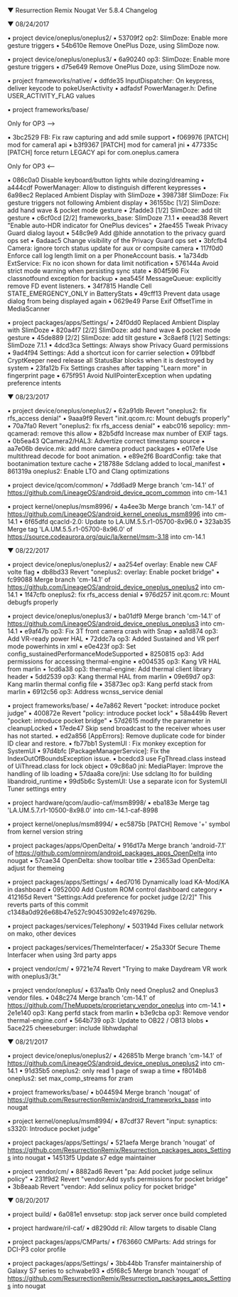 
 ▼ Resurrection Remix Nougat Ver 5.8.4 Changelog


 ▼ 08/24/2017


 ▪ project device/oneplus/oneplus2/
 ▪ 53709f2 op2: SlimDoze: Enable more gesture triggers
 ▪ 54b610e Remove OnePlus Doze, using SlimDoze now.

 ▪ project device/oneplus/oneplus3/
 ▪ 6a90240 op3: SlimDoze: Enable more gesture triggers
 ▪ d75e649 Remove OnePlus Doze, using SlimDoze now.

  ▪ project frameworks/native/
  ▪ ddfde35 InputDispatcher: On keypress, deliver keycode to pokeUserActivity
  ▪ adfadsf PowerManager.h: Define USER_ACTIVITY_FLAG values

  ▪ project frameworks/base/
 
 Only for OP3 -->
 
 ▪ 3bc2529 FB: Fix raw capturing and add smile support
 ▪ f069976 [PATCH] mod for camera1 api
 ▪ b3f9367 [PATCH] mod for camera1 jni
 ▪ 477335c [PATCH] force return LEGACY api for com.oneplus.camera
 
 Only for OP3 <--
 
 ▪ 086c0a0 Disable keyboard/button lights while dozing/dreaming
 ▪ a444cdf PowerManager: Allow to distinguish different keypresses
 ▪ 6a98ec2 Replaced Ambient Display with  SlimDoze
 ▪ 398738f SlimDoze: Fix gesture triggers not following Ambient display
 ▪ 36155bc [1/2] SlimDoze: add hand wave & pocket mode gesture
 ▪ 2fadde3 [1/2] SlimDoze: add tilt gesture
 ▪ c6cf0cd [2/2] frameworks_base: SlimDoze 7.1.1
 ▪ eeead38 Revert "Enable auto-HDR indicator for OnePlus devices"
 ▪ 2fae455 Tweak Privacy Guard dialog layout
 ▪ 548c9e9 Add @hide annotation to the privacy guard ops set
 ▪ 6adaac5 Change visibility of the Privacy Guard ops set
 ▪ 3bfcfb4 Camera: ignore torch status update for aux or compsite camera
 ▪ 117f0d0 Enforce call log length limit on a per PhoneAccount basis.
 ▪ 1a734db ExtService: Fix no icon shown for data limit notification
 ▪ 576144a Avoid strict mode warning when persisting sync state
 ▪ 804f596 Fix classnotfound exception for backup
 ▪ aea545f MessageQueue: explicitly remove FD event listeners.
 ▪ 34f7815 Handle Cell STATE_EMERGENCY_ONLY in BatteryStats
 ▪ 49cff13 Prevent data usage dialog from being displayed again
 ▪ 0629e49 Parse Exif OffsetTime in MediaScanner

 ▪ project packages/apps/Settings/
 ▪ 24f0dd0 Replaced Ambient Display with SlimDoze
 ▪ 820a4f7 [2/2] SlimDoze: add hand wave & pocket mode gesture
 ▪ 45de889 [2/2] SlimDoze: add tilt gesture
 ▪ 3c8aef8 [1/2] Settings: SlimDoze 7.1.1
 ▪ 4dcd3ca Settings: Always show Privacy Guard permissions
 ▪ 9ad4f94 Settings: Add a shortcut icon for carrier selection
 ▪ 091bbdf CryptKeeper need release all StatusBar blocks when it is destroyed by system
 ▪ 23fa12b Fix Settings crashes after tapping "Learn more" in fingerprint page
 ▪ 675f951 Avoid NullPointerException when updating preference intents

 ▼ 08/23/2017


 ▪ project device/oneplus/oneplus2/
 ▪ 62a91db Revert "oneplus2: fix rfs_access denial"
 ▪ 9aaa9f9 Revert "init.qcom.rc: Mount debugfs properly"
 ▪ 70a7fa0 Revert "oneplus2: fix rfs_access denial"
 ▪ eabc016 sepolicy: mm-qcamerad: remove this allow
 ▪ 82b5dfd Increase max number of EXIF tags.
 ▪ 0b5ea43 QCamera2/HAL3: Advertize correct timestamp source
 ▪ aa7e06b device.mk: add more camera product packages
 ▪ e017efe Use multithread decode for boot animation.
 ▪ e89e2f6 BoardConfig: take that bootanimation texture cache
 ▪ 218788e Sdclang added to local_manifest
 ▪ 861319a oneplus2: Enable LTO and Clang optimizations

 ▪ project device/qcom/common/
 ▪ 7dd6ad9 Merge branch 'cm-14.1' of https://github.com/LineageOS/android_device_qcom_common into cm-14.1

 ▪ project kernel/oneplus/msm8996/
 ▪ 4a4ee3b Merge branch 'cm-14.1' of https://github.com/LineageOS/android_kernel_oneplus_msm8996 into cm-14.1
 ▪ 6f65dfd qcacld-2.0: Update to LA.UM.5.5.r1-05700-8x96.0
 ▪ 323ab35 Merge tag 'LA.UM.5.5.r1-05700-8x96.0' of https://source.codeaurora.org/quic/la/kernel/msm-3.18 into cm-14.1


 ▼ 08/22/2017


 ▪ project device/oneplus/oneplus2/
 ▪ aa254ef overlay: Enable new CAF volte flag
 ▪ db8bd33 Revert "oneplus2: overlay: Enable pocket bridge"
 ▪ fc99088 Merge branch 'cm-14.1' of https://github.com/LineageOS/android_device_oneplus_oneplus2 into cm-14.1
 ▪ 1f47cfb oneplus2: fix rfs_access denial
 ▪ 976d257 init.qcom.rc: Mount debugfs properly

 ▪ project device/oneplus/oneplus3/
 ▪ ba01df9 Merge branch 'cm-14.1' of https://github.com/LineageOS/android_device_oneplus_oneplus3 into cm-14.1
 ▪ e9af47b op3: Fix 3T front camera crash with Snap
 ▪ aa1d874 op3: Add VR-ready power HAL
 ▪ 72ddc7a op3: Added Sustained and VR perf mode powerhints in xml
 ▪ e0e423f op3: Set config_sustainedPerformanceModeSupported
 ▪ 8250815 op3: Add permissions for accessing thermal-engine
 ▪ e004535 op3: Kang VR HAL from marlin
 ▪ 1cd6a38 op3: thermal-engine: Add thermal client library header
 ▪ 5dd2539 op3: Kang thermal HAL from marlin
 ▪ 09e69d7 op3: Kang marlin thermal config file
 ▪ 35873ec op3: Kang perfd stack from marlin
 ▪ 6912c56 op3: Address wcnss_service denial

 ▪ project frameworks/base/
 ▪ 4e7a862 Revert "pocket: introduce pocket judge"
 ▪ 400872e Revert "policy: introduce pocket lock"
 ▪ 58a449b Revert "pocket: introduce pocket bridge"
 ▪ 57d2615 modify the parameter in cleanupLocked
 ▪ 17ede47 Skip send broadcast to the receiver whoes user has not started.
 ▪ ed2a856 [AppErrors]: Remove duplicate code for binder ID clear and restore.
 ▪ fb77bb1 SystemUI : Fix monkey exception for SystemUI
 ▪ 97d4bfc [PackageManagerService]: Fix the IndexOutOfBoundsException issue.
 ▪ bcedcd3 use FgThread.class instead of UiThread.class for lock object
 ▪ 09c86a0 jni: MediaPlayer: Improve the handling of lib loading
 ▪ 57daa8a core/jni: Use sdclang lto for building libandroid_runtime
 ▪ 99d5b6c SystemUI: Use a separate icon for SystemUI Tuner settings entry

 ▪ project hardware/qcom/audio-caf/msm8998/
 ▪ eba183e Merge tag 'LA.UM.5.7.r1-10500-8x98.0' into cm-14.1-caf-8998

 ▪ project kernel/oneplus/msm8994/
 ▪ ec5875b [PATCH] Remove '+' symbol from kernel version string

 ▪ project packages/apps/OpenDelta/
 ▪ 916d17a Merge branch 'android-7.1' of https://github.com/omnirom/android_packages_apps_OpenDelta into nougat
 ▪ 57cae34 OpenDelta: show toolbar title
 ▪ 23653ad OpenDelta: adjust for themeing

 ▪ project packages/apps/Settings/
 ▪ 4ed7016 Dynamically load KA-Mod/KA in dashboard
 ▪ 0952000 Add Custom ROM control dashboard category
 ▪ 412165d Revert "Settings:Add preference for pocket judge [2/2]" This reverts parts of this commit c1348a0d926e68b47e527c90453092e1c497629b.

 ▪ project packages/services/Telephony/
 ▪ 503194d Fixes cellular network on mako, other devices

 ▪ project packages/services/ThemeInterfacer/
 ▪ 25a330f Secure Theme Interfacer when using 3rd party apps

 ▪ project vendor/cm/
 ▪ 9721e74 Revert "Trying to make Daydream VR work with oneplus3/3t."

 ▪ project vendor/oneplus/
 ▪ 637aa1b Only need Oneplus2 and Oneplus3 vendor files.
 ▪ 048c274 Merge branch 'cm-14.1' of https://github.com/TheMuppets/proprietary_vendor_oneplus into cm-14.1
 ▪ 2e1e140 op3: Kang perfd stack from marlin
 ▪ b3e9cba op3: Remove vendor thermal-engine.conf
 ▪ 564b739 op3: Update to OB22 / OB13 blobs
 ▪ 5ace225 cheeseburger: include libhwdaphal

 ▼ 08/21/2017


 ▪ project device/oneplus/oneplus2/
 ▪ 426851b Merge branch 'cm-14.1' of https://github.com/LineageOS/android_device_oneplus_oneplus2 into cm-14.1
 ▪ 91d35b5 oneplus2: only read 1 page of swap a time
 ▪ f8014b8 oneplus2: set max_comp_streams for zram

 ▪ project frameworks/base/
 ▪ b044594 Merge branch 'nougat' of https://github.com/ResurrectionRemix/android_frameworks_base into nougat

 ▪ project kernel/oneplus/msm8994/
 ▪ 87cdf37 Revert "input: synaptics: s3320: Introduce pocket judge"

 ▪ project packages/apps/Settings/
 ▪ 521aefa Merge branch 'nougat' of https://github.com/ResurrectionRemix/Resurrection_packages_apps_Settings into nougat
 ▪ 14513f5 Update s7 edge maintainer

 ▪ project vendor/cm/
 ▪ 8882ad6 Revert "pa: Add pocket judge selinux policy"
 ▪ 231f9d2 Revert "vendor:Add sysfs permissions for pocket bridge"
 ▪ 3b8eaab Revert "vendor: Add selinux policy for pocket bridge"

 ▼ 08/20/2017


 ▪ project build/
 ▪ 6a081e1 envsetup: stop jack server once build completed

 ▪ project hardware/ril-caf/
 ▪ d8290dd ril: Allow targets to disable Clang

 ▪ project packages/apps/CMParts/
 ▪ f763660 CMParts: Add strings for DCI-P3 color profile

 ▪ project packages/apps/Settings/
 ▪ 3bb44bb Transfer maintainership of Galaxy S7 series to schwabe93
 ▪ d5f68c5 Merge branch 'nougat' of https://github.com/ResurrectionRemix/Resurrection_packages_apps_Settings into nougat
